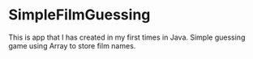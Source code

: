 # SimpleFilmGuessing
This is app that I has created in my first times in Java. Simple guessing game using Array to store film names.
